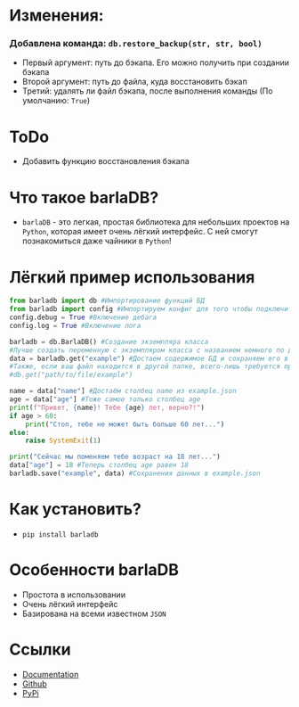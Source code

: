 # Изменения:
### Добавлена команда: `db.restore_backup(str, str, bool)`
- Первый аргумент: путь до бэкапа. Его можно получить при создании бэкапа
- Второй аргумент: путь до файла, куда восстановить бэкап
- Третий: удалять ли файл бэкапа, после выполнения команды (По умолчанию: `True`)

# ToDo
- Добавить функцию восстановления бэкапа


# Что такое barlaDB?
- `barlaDB` - это легкая, простая библиотека для небольших проектов на `Python`, которая имеет очень лёгкий интерфейс. С ней смогут познакомиться даже чайники в `Python`!

# Лёгкий пример использования
```python
from barladb import db #Импортирование функций БД
from barladb import config #Импортируем конфиг для того чтобы подключить дебаг и лог действий
config.debug = True #Включение дебага
config.log = True #Включение лога

barladb = db.BarlaDB() #Создание экземпляра класса
#Лучше создать переменную с экземпляром класса с названием немного по другому, чтобы не было конфликтов между barladb и данной переменной
data = barladb.get("example") #Достаем содержимое БД и сохраняем его в переменную data. Заметьте, что мы не пишем расширение (.json)
#Также, если ваш файл находится в другой папке, всего-лишь требуется прописать другой путь, к примеру
#db.get("path/to/file/example")

name = data["name"] #Достаём столбец name из example.json
age = data["age"] #Тоже самое только столбец age
print(f"Привет, {name}! Тебе {age} лет, верно?!")
if age > 60:
    print("Стоп, тебе не может быть больше 60 лет...")
else:
    raise SystemExit(1)

print("Сейчас мы поменяем тебе возраст на 18 лет...")
data["age"] = 18 #Теперь столбец age равен 18
barladb.save("example", data) #Сохранения данных в example.json
```
# Как установить?
- `pip install barladb`

# Особенности barlaDB
- Простота в использовании
- Очень лёгкий интерфейс
- Базирована на всеми известном `JSON`

# Ссылки
- [Documentation](https://sites.google.com/view/barladb/)
- [Github](https://github.com/barlin41k/barladb/)
- [PyPi](https://pypi.org/project/barladb/)